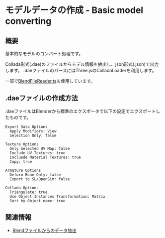 # モデルデータの作成 - Basic model converting

## 概要
基本的なモデルのコンバート処理です。

Collada形式(.dae)のファイルからモデル情報を抽出し、json形式(.json)で出力します。
.daeファイルのパースにはThree.jsのColladaLoaderを利用します。

一部で[BlendFileReader.ts](../blend_file_reader_sample/)も使用しています。

## .daeファイルの作成方法
.daeファイルはBlenderから標準のエクスポータで以下の設定でエクスポートしたものです。

    Export Data Options  
      Apply Modifiers: View  
      Selection Only: false  
    
    Texture Options 
      Only Selected UV Map: false  
      Include UV Textures: true  
      Incluede Material Textures: true  
      Copy: true  
    
    Armature Options  
      Deform Bone Only: false  
      Export to SL/OpenSim: false  
    
    Collada Options  
      Triangulate: true  
      Use Object Instances Transformation: Matrix  
      Sort by Object name: true  
	  

## 関連情報

- [Blendファイルからのデータ抽出](../blend_file_reader_sample/)